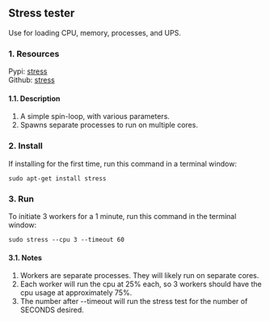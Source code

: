 ## Stress tester

Use for loading CPU, memory, processes, and UPS.

### 1. Resources

Pypi: [stress](https://pypi.org/project/stress/)  
Github: [stress](https://github.com/mattixtech/stress)

#### 1.1. Description

1. A simple spin-loop, with various parameters.
2. Spawns separate processes to run on multiple cores.


### 2. Install

If installing for the first time, run this command in a terminal window: 

`sudo apt-get install stress` 

### 3. Run

To initiate 3 workers for a 1 minute, run this command in the terminal window:

`sudo stress --cpu 3 --timeout 60`  

#### 3.1. Notes

1. Workers are separate processes. They will likely run on separate cores.
2. Each worker will run the cpu at 25% each, so 3 workers should have the cpu usage at approximately 75%.
3. The number after --timeout will run the stress test for the number of SECONDS desired. 
